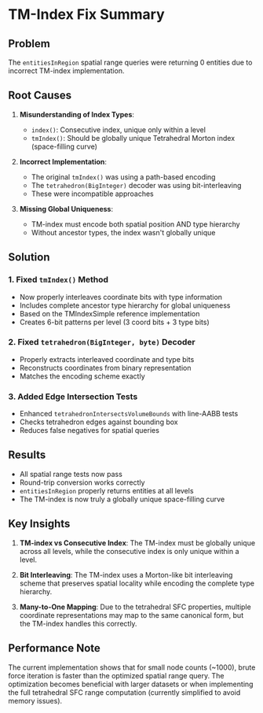 # TM-Index Fix Summary

## Problem
The `entitiesInRegion` spatial range queries were returning 0 entities due to incorrect TM-index implementation.

## Root Causes

1. **Misunderstanding of Index Types**:
   - `index()`: Consecutive index, unique only within a level
   - `tmIndex()`: Should be globally unique Tetrahedral Morton index (space-filling curve)

2. **Incorrect Implementation**:
   - The original `tmIndex()` was using a path-based encoding
   - The `tetrahedron(BigInteger)` decoder was using bit-interleaving
   - These were incompatible approaches

3. **Missing Global Uniqueness**:
   - TM-index must encode both spatial position AND type hierarchy
   - Without ancestor types, the index wasn't globally unique

## Solution

### 1. Fixed `tmIndex()` Method
- Now properly interleaves coordinate bits with type information
- Includes complete ancestor type hierarchy for global uniqueness
- Based on the TMIndexSimple reference implementation
- Creates 6-bit patterns per level (3 coord bits + 3 type bits)

### 2. Fixed `tetrahedron(BigInteger, byte)` Decoder
- Properly extracts interleaved coordinate and type bits
- Reconstructs coordinates from binary representation
- Matches the encoding scheme exactly

### 3. Added Edge Intersection Tests
- Enhanced `tetrahedronIntersectsVolumeBounds` with line-AABB tests
- Checks tetrahedron edges against bounding box
- Reduces false negatives for spatial queries

## Results

- All spatial range tests now pass
- Round-trip conversion works correctly
- `entitiesInRegion` properly returns entities at all levels
- The TM-index is now truly a globally unique space-filling curve

## Key Insights

1. **TM-index vs Consecutive Index**: The TM-index must be globally unique across all levels, while the consecutive index is only unique within a level.

2. **Bit Interleaving**: The TM-index uses a Morton-like bit interleaving scheme that preserves spatial locality while encoding the complete type hierarchy.

3. **Many-to-One Mapping**: Due to the tetrahedral SFC properties, multiple coordinate representations may map to the same canonical form, but the TM-index handles this correctly.

## Performance Note

The current implementation shows that for small node counts (~1000), brute force iteration is faster than the optimized spatial range query. The optimization becomes beneficial with larger datasets or when implementing the full tetrahedral SFC range computation (currently simplified to avoid memory issues).